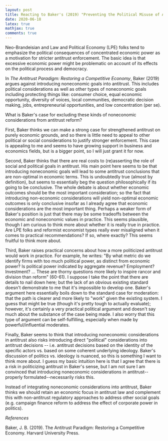 ```yaml
---
layout: post 
title: Reacting to Baker's (2019) "Preventing the Political Misuse of Antitrust"
date: 2020-06-18
latex: true 
mathjax: true
comments: true
---
```


Neo-Brandeisian and Law and Political Economy (LPE) folks tend to emphasize the political consequences of concentrated economic power as a motivation for stricter antitrust enforcement. The basic idea is that excessive economic power might be problematic on account of its effects on the political process and democracy. 

In *The Antitrust Paradigm: Restoring a Competitive Economy*, Baker (2019) argues against introducing noneconomic goals into antitrust. This includes political considerations as well as other types of noneconomic goals including protecting things like: consumer choice, equal economic opportunity, diversity of voices, local communities, democratic decision making, jobs, entrepreneurial opportunities, and low concentration (per se). 

What is Baker's case for excluding these kinds of noneconomic considerations from antitrust reform? 

First, Baker thinks we can make a strong case for strengthened antitrust on purely economic grounds, and so there is little need to appeal to other political or social considerations to justify stronger enforcement. This case is appealing to me and seems to have growing support in business and economics fields, but is a bigger point, so I will just grant it for now. 

Second, Baker thinks that there are real costs to (re)asserting the role of social and political goals in antitrust. His main point here seems to be that introducing noneconomic goals will lead to some antitrust conclusions that are non-optimal in economic terms. This is undoubtedly true (almost by definition), but seems to essentially beg the question philosophically if its going to be conclusive. The whole debate is about whether economic outcomes should be the most important consideration; so the fact that introducing non-economic considerations will yield non-optimal economic outcomes is only conclusive insofar as I already agree that economic considerations are the most important thing. Perhaps a weaker form of Baker's position is just that there may be some tradeoffs between the economic and noneconomic values in practice. This seems plausible, though I am curious to think more about whether it is really true in practice. Are LPE folks and reformist economist types really ever misaligned when it comes to practical recommendations? If so, where exactly? This seems fruitful to think more about. 

Third, Baker raises practical concerns about how a more politicized antitrust would work in practice. For example, he writes: "By what metric do we identify firms with too much political power, as distinct from economic power? Is political power indicated by aggregate revenue? Employment? Investment? ... These are thorny questions more likely to inspire rancor and division than reform" (60-61). I suppose I take the point that there are details to nail down here; but the lack of an obvious existing standard doesn't demonstrate to me that it's impossible to develop one. Baker's argument here essentially boils down to the standard case for moderation: that the path is clearer and more likely to "work" given the existing system. I guess that might be true (though it's pretty tough to actually evaluate); however, it's certainly a very practical political argument and doesn't say much about the substance of the case being made. I also worry that this type of argument can be self-fulfilling, especially when made by powerful/influential moderates. 

Finally, Baker seems to think that introducing noneconomic considerations in antitrust also risks introducing direct "political" considerations into antitrust decisions -- i.e. antitrust decisions based on the identity of the specific actors vs. based on some coherent underlying ideology. Baker's discussion of politics vs. ideology is nuanced, so this is something I want to think more about. I guess my basic intuition here is that I agree that there is a risk in politicizing antitrust in Baker's sense, but I am not sure I am convinced that introducing noneconomic considerations in antitrust--properly formulated--necessarily risks this.

Instead of integrating noneconomic considerations into antitrust, Baker thinks we should retain an economic focus in antitrust law and complement this with non-antitrust regulatory approaches to address other social goals (e.g. campaign finance reform to address the effect of corporate power in politics). 

_References_

Baker, J. B. (2019). The Antitrust Paradigm: Restoring a Competitive Economy. Harvard University Press.